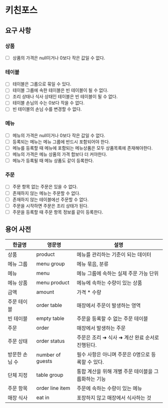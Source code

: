 # 키친포스

## 요구 사항

### 상품
- [ ] 상품의 가격은 null이거나 0보다 작은 값일 수 없다.

### 테이블
- [ ] 테이블은 그룹으로 묶일 수 있다.
- [ ] 테이블 그룹에 속한 테이블은 빈 테이블이 될 수 없다.
- [ ] 조리 상태나 식사 상태인 테이블은 빈 테이블이 될 수 없다.
- [ ] 테이블 손님의 수는 0보다 작을 수 없다.
- [ ] 빈 테이블의 손님 수를 변경할 수 없다.

### 메뉴
- [ ] 메뉴의 가격은 null이거나 0보다 작은 값일 수 없다.
- [ ] 등록되는 메뉴는 메뉴 그룹에 반드시 포함되어야 한다.
- [ ] 메뉴를 등록할 때 메뉴에 포함되는 메뉴상품은 모두 상품목록에 존재해야한다.
- [ ] 메뉴의 가격은 메뉴 상품의 가격 합보다 더 커야한다.
- [ ] 메뉴가 등록될 때 메뉴 상품도 같이 등록한다.

### 주문
- [ ] 주문 항목 없는 주문은 있을 수 없다.
- [ ] 존재하지 않는 메뉴는 주문할 수 없다.
- [ ] 존재하지 않는 테이블에선 주문할 수 없다.
- [ ] 주문을 시작하면 주문은 조리 상태가 된다.
- [ ] 주문을 등록할 때 주문 항목 정보를 같이 등록한다.

## 용어 사전

| 한글명 | 영문명 | 설명 |
| --- | --- | --- |
| 상품 | product | 메뉴를 관리하는 기준이 되는 데이터 |
| 메뉴 그룹 | menu group | 메뉴 묶음, 분류 |
| 메뉴 | menu | 메뉴 그룹에 속하는 실제 주문 가능 단위 |
| 메뉴 상품 | menu product | 메뉴에 속하는 수량이 있는 상품 |
| 금액 | amount | 가격 * 수량 |
| 주문 테이블 | order table | 매장에서 주문이 발생하는 영역 |
| 빈 테이블 | empty table | 주문을 등록할 수 없는 주문 테이블 |
| 주문 | order | 매장에서 발생하는 주문 |
| 주문 상태 | order status | 주문은 조리 ➜ 식사 ➜ 계산 완료 순서로 진행된다. |
| 방문한 손님 수 | number of guests | 필수 사항은 아니며 주문은 0명으로 등록할 수 있다. |
| 단체 지정 | table group | 통합 계산을 위해 개별 주문 테이블을 그룹화하는 기능 |
| 주문 항목 | order line item | 주문에 속하는 수량이 있는 메뉴 |
| 매장 식사 | eat in | 포장하지 않고 매장에서 식사하는 것 |
